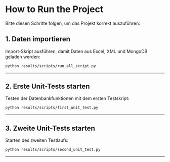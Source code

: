 # How to Run the Project

Bitte diesen Schritte folgen, um das Projekt korrekt auszuführen:

## 1. Daten importieren
Import-Skript ausführen, damit Daten aus Excel, XML und MongoDB geladen werden:

```bash
python results/scripts/run_all_script.py
```

---

## 2. Erste Unit-Tests starten
Testen der Datenbankfunktionen mit dem ersten Testskript:

```bash
python results/scripts/first_unit_test.py
```

---

## 3. Zweite Unit-Tests starten
Starten des zweiten Testlaufs:

```bash
python results/scripts/second_unit_test.py
```

---
